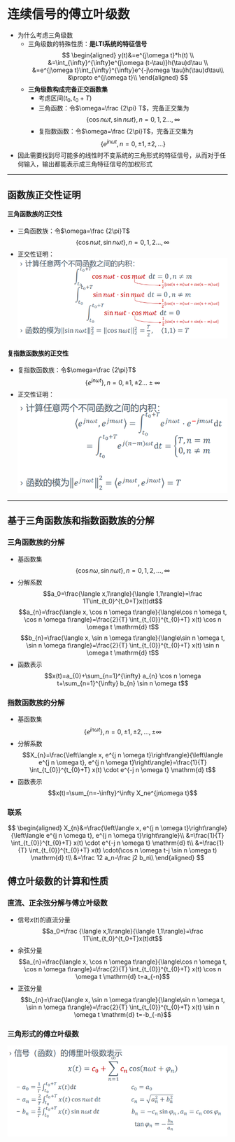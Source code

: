 # 连续信号的傅立叶级数
+ 为什么考虑三角级数
  + 三角级数的特殊性质：**是LTI系统的特征信号**
  $$
  \begin{aligned}
  y(t)&=e^{j\omega t}*h(t) \\
  &=\int_{\infty}^{\infty}e^{j\omega (t-\tau)}h(\tau)d\tau \\
  &=e^{j\omega t}\int_{\infty}^{\infty}e^{-j\omega \tau}h(\tau)d\tau\\
  &\propto e^{j\omega t}\\
  \end{aligned}
  $$
  + **三角级数构成完备正交函数集**
    + 考虑区间$(t_0, t_0+T)$
    + 三角函数：令$\omega=\frac {2\pi} T$，完备正交集为
        $$\{\cos n\omega t, \sin n\omega t\}, n=0,1,2...,\infty$$
    + 复指数函数：令$\omega=\frac {2\pi}T$，完备正交集为
        $$\{e^{jn\omega t},n=0,\pm 1, \pm 2, ...\}$$
+ 因此需要找到尽可能多的线性时不变系统的三角形式的特征信号，从而对于任何输入，输出都能表示成三角特征信号的加权形式


---

## 函数族正交性证明
#### 三角函数族的正交性
+ 三角函数族：令$\omega=\frac {2\pi}T$
  $$\{\cos n\omega t, \sin n\omega t \}, n=0,1,2...,\infty$$
+ 正交性证明：  
  ![](img/2020-10-19-16-24-00.png)

#### 复指数函数族的正交性
+ 复指数函数族：令$\omega=\frac {2\pi}T$
  $$\{e^{jn\omega t}\},n=0,\pm 1,\pm 2...\pm\infty$$
+ 正交性证明：  
  ![](img/2020-10-19-16-26-58.png)

---
## 基于三角函数族和指数函数族的分解
### 三角函数族的分解
+ 基函数集
  $$\{\cos n\omega ,\sin n\omega t\}, n=0,1,2,...,\infty$$
+ 分解系数
  $$a_0=\frac{\langle x,1\rangle}{\langle 1,1\rangle}=\frac 1T\int_{t_0}^{t_0+T}x(t)dt$$
  $$a_{n}=\frac{\langle x, \cos n \omega t\rangle}{\langle\cos n \omega t, \cos n \omega t\rangle}=\frac{2}{T} \int_{t_{0}}^{t_{0}+T} x(t) \cos n \omega t \mathrm{d} t$$
  $$b_{n}=\frac{\langle x, \sin n \omega t\rangle}{\langle\sin n \omega t, \sin n \omega t\rangle}=\frac{2}{T} \int_{t_{0}}^{t_{0}+T} x(t) \sin n \omega t \mathrm{d} t$$
+ 函数表示
  $$x(t)=a_{0}+\sum_{n=1}^{\infty} a_{n} \cos n \omega t+\sum_{n=1}^{\infty} b_{n} \sin n \omega t$$

### 指数函数族的分解
+ 基函数集
  $$\{e^{jn\omega t}\}, n=0,\pm 1,\pm 2,...,\pm \infty$$
+ 分解系数
  $$X_{n}=\frac{\left\langle x, e^{j n \omega t}\right\rangle}{\left\langle e^{j n \omega t}, e^{j n \omega t}\right\rangle}=\frac{1}{T} \int_{t_{0}}^{t_{0}+T} x(t) \cdot e^{-j n \omega t} \mathrm{d} t$$
+ 函数表示
  $$x(t)=\sum_{n=-\infty}^\infty X_ne^{jn\omega t}$$

### 联系
$$
\begin{aligned}
X_{n}&=\frac{\left\langle x, e^{j n \omega t}\right\rangle}{\left\langle e^{j n \omega t}, e^{j n \omega t}\right\rangle}\\
&=\frac{1}{T} \int_{t_{0}}^{t_{0}+T} x(t) \cdot e^{-j n \omega t} \mathrm{d} t\\
&=\frac{1}{T} \int_{t_{0}}^{t_{0}+T} x(t) \cdot(\cos n \omega t-j \sin n \omega t) \mathrm{d} t\\
&=\frac 12 a_n-\frac j2 b_n\\
\end{aligned}
$$

## 傅立叶级数的计算和性质
### 直流、正余弦分解与傅立叶级数
+ 信号$x(t)$的直流分量
  $$a_0=\frac {\langle x,1\rangle}{\langle 1,1\rangle}=\frac 1T\int_{t_0}^{t_0+T}x(t)dt$$
+ 余弦分量
  $$a_{n}=\frac{\langle x, \cos n \omega t\rangle}{\langle\cos n \omega t, \cos n \omega t\rangle}=\frac{2}{T} \int_{t_{0}}^{t_{0}+T} x(t) \cos n \omega t \mathrm{d} t=a_{-n}$$
+ 正弦分量
  $$b_{n}=\frac{\langle x, \sin n \omega t\rangle}{\langle\sin n \omega t, \sin n \omega t\rangle}=\frac{2}{T} \int_{t_{0}}^{t_{0}+T} x(t) \sin n \omega t \mathrm{d} t=-b_{-n}$$
### 三角形式的傅立叶级数
  
![](img/2020-10-19-17-13-03.png)
